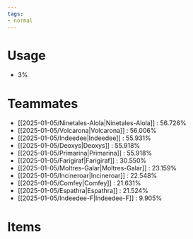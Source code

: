 ```yaml
---
tags:
- normal
---
```

# Usage
- 3%
# Teammates
- [[2025-01-05/Ninetales-Alola|Ninetales-Alola]] : 56.726%
- [[2025-01-05/Volcarona|Volcarona]] : 56.006%
- [[2025-01-05/Indeedee|Indeedee]] : 55.931%
- [[2025-01-05/Deoxys|Deoxys]] : 55.918%
- [[2025-01-05/Primarina|Primarina]] : 55.918%
- [[2025-01-05/Farigiraf|Farigiraf]] : 30.550%
- [[2025-01-05/Moltres-Galar|Moltres-Galar]] : 23.159%
- [[2025-01-05/Incineroar|Incineroar]] : 22.548%
- [[2025-01-05/Comfey|Comfey]] : 21.631%
- [[2025-01-05/Espathra|Espathra]] : 21.524%
- [[2025-01-05/Indeedee-F|Indeedee-F]] : 9.905%
# Items